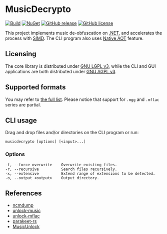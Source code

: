 # MusicDecrypto

[![Build](https://github.com/WenqiOfficial/MusicDecrypto/actions/workflows/build.yaml/badge.svg)](https://github.com/WenqiOfficial/MusicDecrypto/actions/workflows/build.yaml)
[![NuGet](https://badgen.net/nuget/v/MusicDecrypto.Library)](https://www.nuget.org/packages/MusicDecrypto.Library/)
[![GitHub release](https://img.shields.io/github/release/WenqiOffcial/musicdecrypto.svg)](https://github.com/WenqiOfficial/MusicDecrypto/releases/)
[![GitHub license](https://img.shields.io/github/license/WenqiOffcial/musicdecrypto.svg)](https://github.com/WenqiOffcial/musicdecrypto/blob/master/LICENSE)

This project implements music de-obfuscation on [.NET](https://dotnet.microsoft.com/), and accelerates the process with [SIMD](https://docs.microsoft.com/en-us/dotnet/standard/simd). The CLI program also uses [Native AOT](https://learn.microsoft.com/en-us/dotnet/core/deploying/native-aot/) feature.

## Licensing

The core library is distributed under [GNU LGPL v3](./MusicDecrypto.Library/LICENSE), while the CLI and GUI applications are both distributed under [GNU AGPL v3](./LICENSE).

## Supported formats

You may refer to [the full list](./MusicDecrypto.Library/DecryptoFactory.cs#L23). Please notice that support for `.mgg` and `.mflac` series are partial.

## CLI usage

Drag and drop files and/or directories on the CLI program or run:

`musicdecrypto [options] [<input>...]`

### Options

```
-f, --force-overwrite    Overwrite existing files.
-r, --recursive          Search files recursively.
-x, --extensive          Extend range of extensions to be detected.
-o, --output <output>    Output directory.
```

## References

- [ncmdump](https://github.com/anonymous5l/ncmdump)
- [unlock-music](https://git.unlock-music.dev/um/web)
- [unlock-mflac](https://github.com/zeroclear/unlock-mflac-20220931)
- [parakeet-rs](https://github.com/parakeet-rs/parakeet-crypto-rs)
- [MusicUnlock](https://blog.wenqi.icu/musicunlock)
